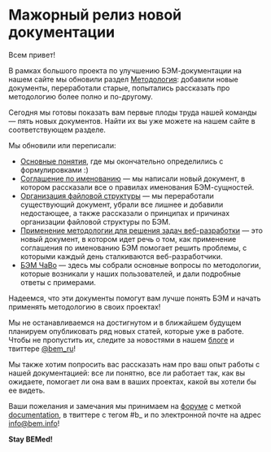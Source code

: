 # Мажорный релиз новой документации

Всем привет!

В рамках большого проекта по улучшению БЭМ-документации на нашем сайте мы обновили раздел [Методология](https://ru.bem.info/method/):
добавили новые документы, переработали старые, попытались рассказать про методологию более полно и по-другому.

Сегодня мы готовы показать вам первые плоды труда нашей команды — пять новых документов. Найти их вы уже можете на нашем сайте
в соответствующем разделе.

Мы обновили или переписали:
* [Основные понятия](https://ru.bem.info/method/definitions/), где мы окончательно определились с формулировками :)
* [Соглашение по именованию](https://ru.bem.info/method/naming-convention/) — мы написали новый документ, в котором рассказали все о правилах именования БЭМ-сущностей.
* [Организация файловой структуры](https://ru.bem.info/method/filestructure) — мы переработали существующий документ, убрали все лишнее
и добавили недостающее, а также рассказали о принципах и причинах организации файловой структуры по БЭМ.
* [Применение методологии для решения задач веб-разработки](https://ru.bem.info/method/solved-problems/) —  это новый документ, в котором идет речь о том, как применение
соглашения по именованию БЭМ помогает решить проблемы, с которыми каждый день сталкиваются веб-разработчики.
* [БЭМ ЧаВо](https://ru.bem.info/method/faq/) — здесь мы собрали основные вопросы по методологии, которые возникали у наших пользователей,
и дали подробные ответы с примерами.

Надеемся, что эти документы помогут вам лучше понять БЭМ и начать применять методологию в своих проектах!

Мы не останавливаемся на достигнутом и в ближайшем будущем планируем опубликовать ряд новых статей, которые уже в работе.
Чтобы не пропустить их, следите за новостями в нашем [блоге](https://ru.bem.info/blog) и твиттере [@bem_ru](https://twitter.com/bem_ru/)!

Мы также хотим попросить вас рассказать нам про ваш опыт работы с нашей документацией: все ли понятно, все ли работает так,
как вы ожидаете, помогает ли она вам в ваших проектах, какой вы хотели бы ее видеть.

Ваши пожелания и замечания мы принимаем на [форуме](https://ru.bem.info/forum/) с меткой [documentation](https://ru.bem.info/forum/?labels=documentation),
в твиттере с тегом #b_ и по электронной почте на адрес [info@bem.info](mailto:info@bem.info)!

**Stay BEMed!**
